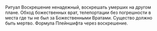 Ритуал Воскрешение ненадежный, воскрешать умерших на другом плане. Обход божественных врат, телепортации без погрешности в места где ты не был за Божественными Вратами. Существо должно быть мертво. Формула Плейншифта через воскрешение.